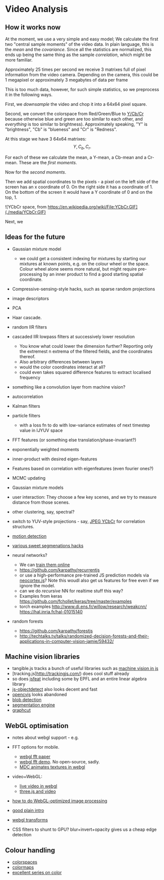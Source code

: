 # Video Analysis

## How it works now

At the moment, we use a very simple and easy model;
We calculate the first two "central sample moments" of the video data.
In plain language, this is the *mean* and the *covariance*.
Since all the statistics are normalized, this ends up being the same thing as the sample *correlation*, which might be more familiar.

Approximately 25 times per second we receive 3 matrixes full of pixel information from the video camera. Depending on the camera, this could be 1 megapixel or approximately 3 megabytes of data per frame

This is too much data, however, for such simple statistics, so we preprocess it in the following ways.

First, we *downsample* the video and chop it into a 64x64 pixel square.

Second, we convert the colorspace from Red/Green/Blue to [Y/Cb/Cr](https://en.wikipedia.org/wiki/YCbCr)
because otherwise blue and green are too similar to each other,
and *everything* is too similar to brightness).
Approximately speaking, "Y" is "brightness", "Cb" is "blueness"
and "Cr" is "Redness".

At this stage we have 3 64x64 matrixes: $$ Y,C_b,C_r. $$

For each of these we calculate the mean, a Y-mean, a Cb-mean and a Cr-mean.
These are the *first moments*.

Now for the *second moments*.


Then we add spatial coordinates to the pixels - a pixel on the left side of the screen has an x coordinate of 0. On the right side it has a coordinate of 1. On the bottom of the screen it would have a Y coordinate of 0 and on the top, 1.

![YCbCr space, from https://en.wikipedia.org/wiki/File:YCbCr.GIF](./media/YCbCr.GIF)

Next, we

## Ideas for the future

* Gaussian mixture model

  * we could get a consistent indexing for mixtures
  by starting our mixtures at known points,
  e.g. on the colour wheel or the space.
  Colour wheel alone seems more natural,
  but might require pre-processing by an inner product to find
  a good starting spatial coordinate.
* Compressive-sensing-style hacks, such as sparse random projections
* image descriptors
* PCA
* Haar cascade.
* random IIR filters
* cascaded IIR lowpass filters at successively lower resolution

    * You know what could lower the dimension further? Reporting only the extremest n extrema of the filtered fields, and the coordinates thereof.
    * Also arbitrary differences between layers
    * would the color coordinates interact at all?
    * could even takes squared difference features to extract localised frequency

* something like a convolution layer from machine vision?
* autocorrelation
* Kalman filters
* particle filters

    * with a loss fn to do with low-variance estimates of next timestep value in IJYUV space

* FFT features (or something else translation/phase-invariant?)
* exponentially weighted moments
* inner-product with desired eigen-features
* Features based on correlation with eigenfeatures (even fourier ones?)
* MCMC updating
* Gaussian mixture models
* user interaction: They choose a few key scenes, and we try to measure distance from those scenes.
* other clustering, say, spectral?
* switch to YUV-style projections - say, [JPEG YCbCr](https://en.wikipedia.org/wiki/YCbCr#JPEG_conversion) for correlation structures.
* [motion detection](http://www.adobe.com/devnet/html5/articles/javascript-motion-detection.html)
* [various sweet segmenations hacks](https://stackoverflow.com/questions/31071781/html5-canvas-image-segmentation)
* neural networks?

    * We can [train them online](https://cs.stanford.edu/people/karpathy/convnetjs/)
    * https://github.com/karpathy/recurrentjs
    * or use a high-performance pre-trained JS prediction models via [neocortex.js](https://github.com/scienceai/neocortex)?
    Note this woudl also get us features for free even if we ignore the model.
    * can we do *recursive* NN for realtime stuff this way?
    * Examples from keras https://github.com/fchollet/keras/tree/master/examples
    * torch examples http://www.di.ens.fr/willow/research/weakcnn/ https://hal.inria.fr/hal-01015140

* random forests

    * https://github.com/karpathy/forestjs
    * http://techtalks.tv/talks/randomized-decision-forests-and-their-applications-in-computer-vision-jamie/59432/


## Machine vision libraries

* tangible.js tracks a bunch of useful libraries such as [machine vision in js](http://tangiblejs.com/libraries/computer-vision)
* [tracking.js]http://trackingjs.com/) does cool stuff already
* so does [jsfeat](https://inspirit.github.io/jsfeat/) including some by EPFL and an entire linear algebra library
* [js-objectdetect](https://github.com/mtschirs/js-objectdetect/) also looks decent and fast
* [opencvjs](https://github.com/blittle/opencvjs) looks abandoned
* [blob detection](http://blog.acipo.com/blob-detection-js/)
* [segmentation engine](http://vision.akshaybhat.com/)
* [graphcut](http://www.jscuts.com/graphcuts/)

## WebGL optimisation

* notes about webgl support - e.g.
* FFT options for mobile.

    * [webgl fft paper](http://www.wuhao.co/uploads/2/6/0/1/26012804/paper_final.pdf)
    * [webgl fft demo](https://github.com/wuhao1117/WebGL-Ocean-FFT). No open-source, sadly.
    * [MDC animates textures in webgl ](https://developer.mozilla.org/en-US/docs/Web/WebGL/Animating_textures_in_WebGL)

* video+WebGL:

    * [live video in webgl](http://learningthreejs.com/blog/2012/02/07/live-video-in-webgl/)
    * [three.js and video](http://threejs.org/examples/#canvas_materials_video)

* [how to do WebGL-optimized image processing](http://learningwebgl.com/blog/?p=1786)
* [good plain intro](http://www.html5rocks.com/en/tutorials/webgl/webgl_fundamentals/)
* [webgl transforms](http://games.greggman.com/game/webgl-2d-matrices/)

* CSS filters to shunt to GPU? blur+invert+opacity gives us a cheap edge detection

## Colour handling

* [colorspaces](https://vis4.net/blog/posts/avoid-equidistant-hsv-colors/)
* [colormaps](http://www.sandia.gov/~kmorel/documents/ColorMaps/ColorMapsExpanded.pdf)
* [excellent series on color](http://earthobservatory.nasa.gov/blogs/elegantfigures/2013/08/05/subtleties-of-color-part-1-of-6/)
